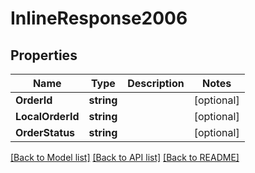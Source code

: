 # InlineResponse2006

## Properties

Name | Type | Description | Notes
------------ | ------------- | ------------- | -------------
**OrderId** | **string** |  | [optional] 
**LocalOrderId** | **string** |  | [optional] 
**OrderStatus** | **string** |  | [optional] 

[[Back to Model list]](../README.md#documentation-for-models) [[Back to API list]](../README.md#documentation-for-api-endpoints) [[Back to README]](../README.md)


